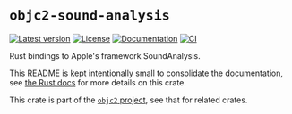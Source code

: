 # `objc2-sound-analysis`

[![Latest version](https://badgen.net/crates/v/objc2-sound-analysis)](https://crates.io/crates/objc2-sound-analysis)
[![License](https://badgen.net/badge/license/Zlib%20OR%20Apache-2.0%20OR%20MIT/blue)](../../LICENSE.md)
[![Documentation](https://docs.rs/objc2-sound-analysis/badge.svg)](https://docs.rs/objc2-sound-analysis/)
[![CI](https://github.com/madsmtm/objc2/actions/workflows/ci.yml/badge.svg)](https://github.com/madsmtm/objc2/actions/workflows/ci.yml)

Rust bindings to Apple's framework SoundAnalysis.

This README is kept intentionally small to consolidate the documentation, see
[the Rust docs](https://docs.rs/objc2-sound-analysis/) for more details on this crate.

This crate is part of the [`objc2` project](https://github.com/madsmtm/objc2),
see that for related crates.
